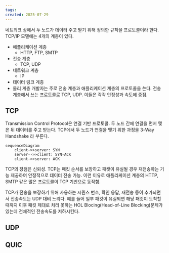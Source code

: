 ```yaml
---
tags: 
created: 2025-07-29
---
```

네트워크 상에서 두 노드가 데이터 주고 받기 위해 정의한 규칙을 프로토콜이라 한다. TCP/IP 모델에는 4개의 계층이 있다.
- 애플리케이션 계층
	- HTTP, FTP, SMTP
- 전송 계층
	- TCP, UDP
- 네트워크 계층
	- IP
- 데이터 링크 계층
- 물리 계층
개발자는 주로 전송 계층과 애플리케이션 계층의 프로토콜을 쓴다. 전송 계층에서 쓰는 프로토콜로 TCP, UDP. 이들은 각각 안정성과 속도에 중점.

## TCP
Transmission Control Protocol은 연결 기반 프로토콜. 두 노드 간에 연결을 먼저 맺은 뒤 데이터를 주고 받는다. TCP에서 두 노드가 연결을 맺기 위한 과정을 3-Way Handshake 라 부른다.
```mermaid
sequenceDiagram
	client->>server: SYN
	server-->>client: SYN-ACK
	client->>server: ACK
```
TCP의 장점은 신뢰성. TCP는 패킷 순서를 보장하고 패캣이 유실될 경우 재전송하는 기능 제공하여 안정적으로 데이터 전송 가능. 이런 이유로 애플리케이션 계층의 HTTP, SMTP 같은 많은 프로토콜이 TCP 기반으로 동작함.

TCP가 전송을 보장하기 위해 사용하는 시퀀스 번호, 확인 응답, 재전송 등이 추가되면서 전송속도는 UDP 대비 느리다. 예를 들어 일부 패킷이 유실되면 해당 패킷이 도착할 때까지 이후 패킷 제대로 처리 못하는 HOL Blocing(Head-of-Line Blocking)문제가 있는데 전체적인 전송속도를 저하시킨다.

## UDP
## QUIC
